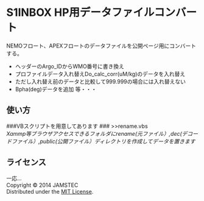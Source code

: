 S1INBOX HP用データファイルコンバート
=====================
 NEMOフロート、APEXフロートのデータファイルを公開ページ用にコンバートする。

* ヘッダーのArgo_IDからWMO番号に書き換え
* プロファイルデータ入れ替えDo_calc_corr(uM/kg)のデータを入れ替え
* ただし入れ替え前のデータと比較して999.999の場合には入れ替えない
* Bpha(deg)データを追加
 等・・・

使い方
------
###VBスクリプトを用意してあります  ###
    >>rename.vbs  
 _Xammp等ブラウザアクセスできるフォルダにrename(元ファイル）,dec(デコードファイル）,public(公開ファイル）ディレクトリを作成してデータを置きます_

ライセンス
----------
 一応...  
Copyright &copy; 2014 JAMSTEC  
Distributed under the [MIT License][mit].  
 
[MIT]: http://www.opensource.org/licenses/mit-license.php


